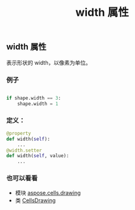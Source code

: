 ﻿---
title: width 属性
second_title: Aspose.Cells for Python via .NET API 参考文献
description:
type: docs
weight: 1150
url: /zh/python-net/aspose.cells.drawing/cellsdrawing/width/
is_root: false
---
## width 属性

表示形状的 width，以像素为单位。

### 例子

```python

if shape.width == 3:
    shape.width = 1

```
### 定义：
```python
@property
def width(self):
    ...
@width.setter
def width(self, value):
    ...
```

### 也可以看看
* 模块 [aspose.cells.drawing](../../)
* 类 [CellsDrawing](/cells/zh/python-net/aspose.cells.drawing/cellsdrawing)
